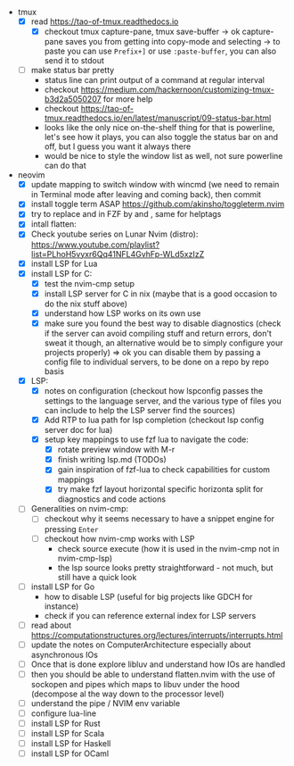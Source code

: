 - tmux
  - [X] read https://tao-of-tmux.readthedocs.io
    - [X] checkout tmux capture-pane, tmux save-buffer
      -> ok capture-pane saves you from getting into copy-mode and selecting
      -> to paste you can use `Prefix+]` or use `:paste-buffer`, you can also send it to stdout
  - [ ] make status bar pretty
    - status line can print output of a command at regular interval
    - checkout https://medium.com/hackernoon/customizing-tmux-b3d2a5050207 for more help
    - checkout https://tao-of-tmux.readthedocs.io/en/latest/manuscript/09-status-bar.html
    - looks like the only nice on-the-shelf thing for that is powerline, let's see how it plays, you can also toggle the status bar on and off, but I guess you want it always there
    - would be nice to style the window list as well, not sure powerline can do that

- neovim
  - [X] update mapping to switch window with wincmd (we need to remain in Terminal mode after leaving and coming back), then commit
  - [X] install toggle term ASAP https://github.com/akinsho/toggleterm.nvim
  - [X] try to replace <C-s> and <C-v> in FZF by <M-s> and <M-v>, same for helptags
  - [X] intall flatten:
  - [X] Check youtube series on Lunar Nvim (distro): https://www.youtube.com/playlist?list=PLhoH5vyxr6Qq41NFL4GvhFp-WLd5xzIzZ
  - [X] install LSP for Lua
  - [X] install LSP for C:
    - [X] test the nvim-cmp setup
    - [X] install LSP server for C in nix (maybe that is a good occasion to do the nix stuff above)
    - [X] understand how LSP works on its own use
    - [X] make sure you found the best way to disable diagnostics (check if the server can avoid compiling stuff and return errors, don't sweat it though, an alternative would be to simply configure your projects properly)
      => ok you can disable them by passing a config file to individual servers, to be done on a repo by repo basis
  - [X] LSP:
    - [X] notes on configuration (checkout how lspconfig passes the settings to the language server, and the various type of files you can include to help the LSP server find the sources)
    - [X] Add RTP to lua path for lsp completion (checkout lsp config server doc for lua)
    - [X] setup key mappings to use fzf lua to navigate the code:
      - [X] rotate preview window with M-r
      - [X] finish writing lsp.md (TODOs)
      - [X] gain inspiration of fzf-lua to check capabilities for custom mappings
      - [X] try make fzf layout horizontal specific horizonta split for diagnostics and code actions
  - [ ] Generalities on nvim-cmp:
    - [ ] checkout why it seems necessary to have a snippet engine for pressing `Enter`
    - [ ] checkout how nvim-cmp works with LSP
      - check source execute (how it is used in the nvim-cmp not in nvim-cmp-lsp)
      - the lsp source looks pretty straightforward - not much, but still have a quick look
  - [ ] install LSP for Go
    - how to disable LSP (useful for big projects like GDCH for instance)
    - check if you can reference external index for LSP servers
  - [ ] read about https://computationstructures.org/lectures/interrupts/interrupts.html
  - [ ] update the notes on ComputerArchitecture especially about asynchronous IOs
  - [ ] Once that is done explore libluv and understand how IOs are handled
  - [ ] then you should be able to understand flatten.nvim with the use of sockopen and pipes which maps to libuv under the hood (decompose al the way down to the processor level)
  - [ ] understand the pipe / NVIM env variable
  - [ ] configure lua-line
  - [ ] install LSP for Rust
  - [ ] install LSP for Scala
  - [ ] install LSP for Haskell
  - [ ] install LSP for OCaml
